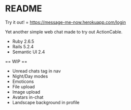 # README

Try it out! =  https://message-me-now.herokuapp.com/login

Yet another simple web chat made to try out ActionCable.

* Ruby 2.6.5
* Rails 5.2.4
* Semantic UI 2.4

== WIP ==

- Unread chats tag in nav
- Night/Day modes
- Emoticons
- File upload
- Image upload
- Avatars in-chat
- Landscape background in profile

